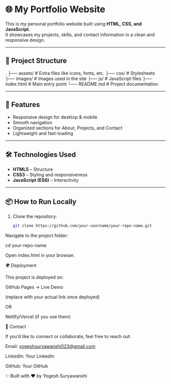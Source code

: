 # 🌐 My Portfolio Website

This is my personal portfolio website built using **HTML, CSS, and JavaScript**.  
It showcases my projects, skills, and contact information in a clean and responsive design.

---

## 📂 Project Structure

.
├── assets/ # Extra files like icons, fonts, etc.
├── css/ # Stylesheets
├── images/ # Images used in the site
├── js/ # JavaScript files
├── index.html # Main entry point
└── README.md # Project documentation

---

## 🚀 Features

- Responsive design for desktop & mobile  
- Smooth navigation  
- Organized sections for About, Projects, and Contact  
- Lightweight and fast-loading  

---

## 🛠️ Technologies Used

- **HTML5** – Structure  
- **CSS3** – Styling and responsiveness  
- **JavaScript (ES6)** – Interactivity  

---

## 📦 How to Run Locally

1. Clone the repository:
   ```bash
   git clone https://github.com/your-username/your-repo-name.git

Navigate to the project folder:

cd your-repo-name


Open index.html in your browser.

🌍 Deployment

This project is deployed on:

GitHub Pages → Live Demo

(replace with your actual link once deployed)

OR

Netlify/Vercel (if you use them)

📧 Contact

If you’d like to connect or collaborate, feel free to reach out:

Email: yogeshsuryawanshi023@gmail.com

LinkedIn: Your LinkedIn

GitHub: Your GitHub

✨ Built with ❤️ by Yogesh Suryawanshi


